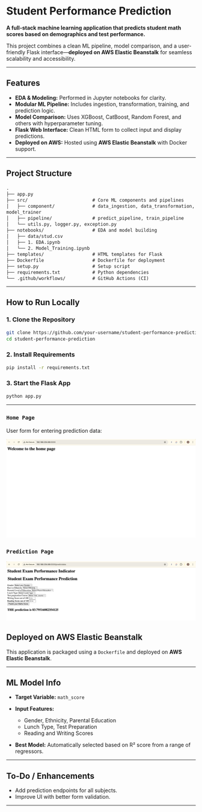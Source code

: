 # Student Performance Prediction

**A full-stack machine learning application that predicts student math scores based on demographics and test performance.**

This project combines a clean ML pipeline, model comparison, and a user-friendly Flask interface—**deployed on AWS Elastic Beanstalk** for seamless scalability and accessibility.

---

## Features

* **EDA & Modeling:** Performed in Jupyter notebooks for clarity.
* **Modular ML Pipeline:** Includes ingestion, transformation, training, and prediction logic.
* **Model Comparison:** Uses XGBoost, CatBoost, Random Forest, and others with hyperparameter tuning.
* **Flask Web Interface:** Clean HTML form to collect input and display predictions.
* **Deployed on AWS:** Hosted using **AWS Elastic Beanstalk** with Docker support.

---

## Project Structure

```
.
├── app.py                      
├── src/                        # Core ML components and pipelines
│   ├── component/              # data_ingestion, data_transformation, model_trainer
│   ├── pipeline/               # predict_pipeline, train_pipeline
│   └── utils.py, logger.py, exception.py
├── notebooks/                  # EDA and model building
│   ├── data/stud.csv
│   ├── 1. EDA.ipynb
│   └── 2. Model_Training.ipynb
├── templates/                  # HTML templates for Flask
├── Dockerfile                  # Dockerfile for deployment
├── setup.py                    # Setup script
├── requirements.txt            # Python dependencies
└── .github/workflows/          # GitHub Actions (CI)
```

---

## How to Run Locally

### 1. Clone the Repository

```bash
git clone https://github.com/your-username/student-performance-prediction.git
cd student-performance-prediction
```

### 2. Install Requirements

```bash
pip install -r requirements.txt
```

### 3. Start the Flask App

```bash
python app.py
```

---

### `Home Page`

User form for entering prediction data:

![Home Screenshot](Home.png)

### `Prediction Page`

![Application Screenshot](Application.png)

## Deployed on AWS Elastic Beanstalk

This application is packaged using a `Dockerfile` and deployed on **AWS Elastic Beanstalk**.

---

## ML Model Info

* **Target Variable:** `math_score`
* **Input Features:**

  * Gender, Ethnicity, Parental Education
  * Lunch Type, Test Preparation
  * Reading and Writing Scores
* **Best Model:** Automatically selected based on R² score from a range of regressors.

---

## To-Do / Enhancements

* Add prediction endpoints for all subjects.
* Improve UI with better form validation.

---
